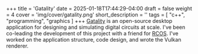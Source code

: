 +++
title = 'Gatality'
date = 2025-01-18T17:44:29-04:00
draft = false
weight = 4
cover = 'img/cover/gatality.png'
short_description = ''
tags = [
    "c++",
    "programming",
    "graphics
]
+++
[Gatality](https://gatality.com/) is an open-source desktop application for designing and simulating digital circuits at scale.
I've been co-leading the development of this project with a friend for [RCOS](https://handbook.rcos.io/#/?id=main). I've worked on the application structure, code design, and wrote the Vulkan renderer.
